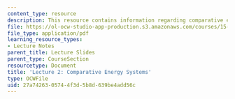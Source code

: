 ```yaml
---
content_type: resource
description: This resource contains information regarding comparative energy systems.
file: https://ol-ocw-studio-app-production.s3.amazonaws.com/courses/15-031j-energy-decisions-markets-and-policies-spring-2012/27a7426305744f3d5b8d639be4add56c_MIT15_031JS12_lec2.pdf
file_type: application/pdf
learning_resource_types:
- Lecture Notes
parent_title: Lecture Slides
parent_type: CourseSection
resourcetype: Document
title: 'Lecture 2: Comparative Energy Systems'
type: OCWFile
uid: 27a74263-0574-4f3d-5b8d-639be4add56c
---
```

